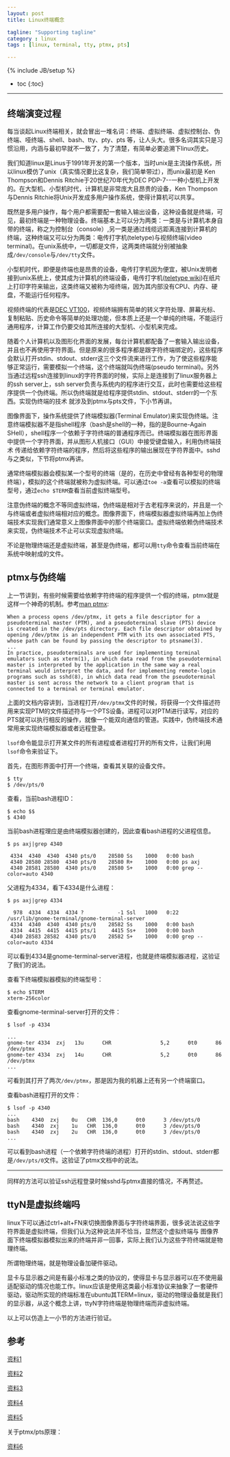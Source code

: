 ```yaml
---
layout: post
title: Linux终端概念

tagline: "Supporting tagline"
category : linux
tags : [linux, terminal, tty, ptmx, pts]

---
```

{% include JB/setup %}

* toc
{:toc}

<hr />

## 终端演变过程
每当谈起Linux终端相关，就会冒出一堆名词：终端、虚拟终端、虚拟控制台、伪终端、哑终端、shell、bash、tty、pty、pts
等，让人头大。很多名词其实只是习惯沿用，内涵与最初早就不一致了，为了清楚，有简单必要追溯下linux历史。

我们知道linux是Linus于1991年开发的第一个版本，当时unix是主流操作系统，所以linux模仿了unix（真实情况要比这复杂，我们简单带过），而unix最初是
Ken Thompson和Dennis Ritchie于20世纪70年代为DEC PDP-7--一种小型机上开发的。在大型机、小型机时代，计算机是非常庞大且昂贵的设备，Ken Thompson与Dennis Ritchie将Unix开发成多用户操作系统，使得计算机可以共享。

既然是多用户操作，每个用户都需要配一套输入输出设备，这种设备就是终端，可见，最初终端是一种物理设备。终端基本上可以分为两类：一类是与计算机本身自带的终端，称之为控制台（console）,另一类是通过线缆远距离连接到计算机的终端，这种终端又可以分为两类：电传打字机(teletype)与视频终端(video terminal)。在unix系统中，一切都是文件，这两类终端就分别被抽象成`/dev/console`与`/dev/tty`文件。

小型机时代，即便是终端也是昂贵的设备，电传打字机因为便宜，被Unix发明者接到unix系统上，使其成为计算机的终端设备，电传打字机([teletype wiki][0])在纸片上打印字符来输出，这类终端又被称为哑终端，因为其内部没有CPU、内存、硬盘，不能运行任何程序。

视频终端的代表是[DEC VT100][1]，视频终端拥有简单的转义字符处理、屏幕光标、复制粘贴、历史命令等简单的处理功能，但本质上还是一个单纯的终端，不能运行通用程序，计算工作仍要交给其所连接的大型机、小型机来完成。

随着个人计算机以及图形化界面的发展，每台计算机都配备了一套输入输出设备，并且也不再使用字符界面。但是原来的很多程序都是跟字符终端绑定的，这些程序会默认打开stdin、stdout、stderr这三个文件流来进行工作，为了使这些程序能够正常运行，需要模拟一个终端，这个终端就叫伪终端(pseudo terminal)。另外当通过远程ssh连接到linux的字符界面的时候，实际上是连接到了linux服务器上的ssh server上，ssh server负责与系统内的程序进行交互，此时也需要给这些程序提供一个伪终端。所以伪终端就是给程序提供stdin、stdout、stderr的一个东西。实现伪终端的技术
就涉及到ptmx与pts文件，下小节再讲。

图像界面下，操作系统提供了终端模拟器(Terminal Emulator)来实现伪终端。注意终端模拟器不是指shell程序（bash是shell的一种，指的是Bourne-Again SHell），shell程序一个依赖于字符终端的普通程序而已。终端模拟器在图形界面中提供一个字符界面，并从图形人机接口（GUI）中接受键盘输入，利用伪终端技术
传递给依赖字符终端的程序，然后将这些程序的输出展现在字符界面中。sshd与之类似，下节将ptmx再讲。

通常终端模拟器会模拟某一个型号的终端（是的，在历史中曾经有各种型号的物理终端），模拟的这个终端就被称为虚拟终端。可以通过`toe -a`查看可以模拟的终端型号，通过`echo $TERM`查看当前虚拟终端型号。

注意伪终端的概念不等同虚拟终端，伪终端是相对于古老程序来说的，并且是一个与终端或者虚拟终端相对应的概念。图像界面下，终端模拟器虚拟终端再加上伪终端技术实现我们通常意义上图像界面中的那个终端窗口。虚拟终端依赖伪终端技术来实现，伪终端技术不止可以实现虚拟终端。

不论是物理终端还是虚拟终端，甚至是伪终端，都可以用`tty`命令查看当前终端在系统中映射成的文件。

## ptmx与伪终端
上一节讲到，有些时候需要给依赖字符终端的程序提供一个假的终端，ptmx就是这样一个神奇的机制。参考[man ptmx][2]:

	When a process opens /dev/ptmx, it gets a file descriptor for a pseudoterminal master (PTM), and a pseudoterminal slave (PTS) device is created in the /dev/pts directory. Each file descriptor obtained by opening /dev/ptmx is an independent PTM with its own associated PTS, whose path can be found by passing the descriptor to ptsname(3).
	...
	In practice, pseudoterminals are used for implementing terminal emulators such as xterm(1), in which data read from the pseudoterminal master is interpreted by the application in the same way a real terminal would interpret the data, and for implementing remote-login programs such as sshd(8), in which data read from the pseudoterminal master is sent across the network to a client program that is connected to a terminal or terminal emulator.

上面的文档内容讲到，当进程打开`/dev/ptmx`文件的时候，将获得一个文件描述符用来实现PTM的文件描述符与一个PTS设备。进程可以对PTM进行读写，对应的PTS就可以执行相反的操作，就像一个能双向通信的管道。实践中，伪终端技术通常用来实现终端模拟器或者远程登录。

`lsof`命令能显示打开某文件的所有进程或者进程打开的所有文件，让我们利用`lsof`命令来验证下。

首先，在图形界面中打开一个终端，查看其关联的设备文件。
```
$ tty
$ /dev/pts/0
```

查看，当前bash进程ID：
```
$ echo $$
$ 4340
```

当前bash进程理应是由终端模拟器创建的，因此查看bash进程的父进程信息。
```
$ ps axj|grep 4340

 4334  4340  4340  4340 pts/0    28580 Ss    1000   0:00 bash
 4340 28580 28580  4340 pts/0    28580 R+    1000   0:00 ps axj
 4340 28581 28580  4340 pts/0    28580 S+    1000   0:00 grep --color=auto 4340
```
父进程为4334，看下4334是什么进程：

```
$ ps axj|grep 4334

  978  4334  4334  4334 ?           -1 Ssl   1000   0:22 /usr/lib/gnome-terminal/gnome-terminal-server
 4334  4340  4340  4340 pts/0    28582 Ss    1000   0:00 bash
 4334  4415  4415  4415 pts/1     4415 Ss+   1000   0:00 bash
 4340 28583 28582  4340 pts/0    28582 S+    1000   0:00 grep --color=auto 4334
```
可以看到4334是gnome-terminal-server进程，也就是终端模拟器进程，这验证了我们的说法。

查看下终端模拟器模拟的终端型号：

```
$ echo $TERM
xterm-256color
```

查看gnome-terminal-server打开的文件：
```
$ lsof -p 4334

...
gnome-ter 4334  zxj   13u      CHR                5,2      0t0      86 /dev/ptmx
gnome-ter 4334  zxj   14u      CHR                5,2      0t0      86 /dev/ptmx
...
```
可看到其打开了两次`/dev/ptmx`，那是因为我的机器上还有另一个终端窗口。

查看bash进程打开的文件：
```
$ lsof -p 4340
...
bash    4340  zxj    0u   CHR  136,0      0t0      3 /dev/pts/0
bash    4340  zxj    1u   CHR  136,0      0t0      3 /dev/pts/0
bash    4340  zxj    2u   CHR  136,0      0t0      3 /dev/pts/0
...
```
可以看到bash进程（一个依赖字符终端的进程）打开的stdin、stdout、stderr都是`/dev/pts/0`文件。这验证了ptmx文档中的说法。

<hr />
同样的方法可以验证ssh远程登录时候sshd与ptmx直接的情况，不再赘述。

## ttyN是虚拟终端吗
linux下可以通过ctrl+alt+FN来切换图像界面与字符终端界面，很多说法说这些字符界面是虚拟终端，但我们认为这种说法并不恰当，显然这个虚拟终端与
图像界面下终端模拟器模拟出来的终端并非一回事，实际上我们认为这些字符终端就是物理终端。

所谓物理终端，就是物理设备加硬件驱动。

显卡与显示器之间是有最小标准之类的协议的，使得显卡与显示器可以在不使用最适配驱动的情况也能工作。linux应该是使用这类最小标准协议来抽象了一套硬件驱动，驱动所实现的终端标准在ubuntu其TERM=linux，驱动的物理设备就是我们的显示器，从这个概念上讲，ttyN字符终端是物理终端而非虚拟终端。

以上可以仿造上一小节的方法进行验证。

## 参考

[资料1][3]

[资料2][4]

[资料3][5]

[资料4][6]

[资料5][7]

关于ptmx/pts原理：

[资料6][8]

[0]:https://en.wanweibaike.com/wiki-TeleType
[1]:https://en.wanweibaike.com/wiki-DEC%20VT100
[2]:https://linux.die.net/man/4/ptmx
[3]:https://www.cnblogs.com/sddai/p/9769086.html
[4]:https://segmentfault.com/a/1190000009082089
[5]:https://cloud.tencent.com/developer/news/304629
[6]:http://www.wowotech.net/tty_framework/tty_concept.html
[7]:http://www.360doc.com/content/14/0818/16/426085_402858968.shtml
[8]:https://blog.csdn.net/luckywang1103/article/details/71191821

